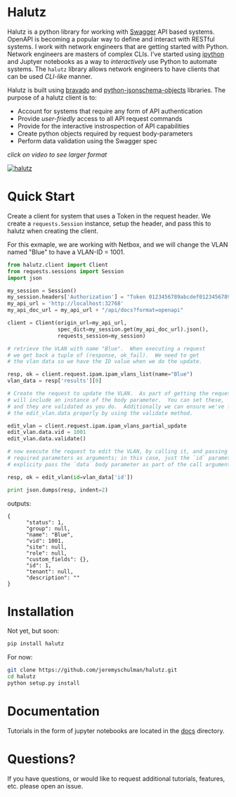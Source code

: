 # Halutz

Halutz is a python library for working with [Swagger](https://swagger.io/) API based systems.
OpenAPI is becoming a popular way to define and interact with RESTful systems. I work with
network engineers that are getting started with Python.  Network engineers are masters of
complex CLIs.  I've started using [ipython](https://ipython.org/) and Juptyer notebooks
as a way to *interactively* use Python to automate systems.  The `halutz` library allows
network engineers to have clients that can be used  *CLI-like* manner. 

Halutz is built using [bravado](https://github.com/Yelp/bravado) and 
[python-jsonschema-objects](https://github.com/cwacek/python-jsonschema-objects) libraries.
The purpose of a halutz client is to:

   * Account for systems that require any form of API authentication
   * Provide *user-friedly* access to all API request commands
   * Provide for the interactive instrospection of API capabilities
   * Create python objects required by request body-parameters
   * Perform data validation using the Swagger spec

*click on video to see larger format*

<a href="https://vimeo.com/251980848"><img src="https://media.giphy.com/media/l0HUc4HVq9K8XVGqA/giphy.gif" title="halutz"/></a>
     
# Quick Start

Create a client for system that uses a Token in the request header.
We create a `requests.Session` instance, setup the header, and pass this to halutz 
when creating the client.

For this exmaple, we are working with Netbox, and we will change the VLAN
named "Blue" to have a VLAN-ID = 1001.

```python
from halutz.client import Client
from requests.sessions import Session
import json

my_session = Session()
my_session.headers['Authorization'] = "Token 0123456789abcdef0123456789abcdef01234567"
my_api_url = 'http://localhost:32768'
my_api_doc_url = my_api_url + "/api/docs?format=openapi"

client = Client(origin_url=my_api_url, 
                spec_dict=my_session.get(my_api_doc_url).json(),
                requests_session=my_session)

# retrieve the VLAN with name "Blue".  When executing a request
# we get back a tuple of (response, ok_fail).  We need to get
# the vlan data so we have the ID value when we do the update.

resp, ok = client.request.ipam.ipam_vlans_list(name="Blue")
vlan_data = resp['results'][0]

# Create the request to update the VLAN.  As part of getting the request, the request 
# will include an instance of the body parameter.  You can set these, 
# and they are validated as you do.  Additionally we can ensure we've filled out 
# the edit_vlan.data properly by using the validate method.

edit_vlan = client.request.ipam.ipam_vlans_partial_update
edit_vlan.data.vid = 1001
edit_vlan.data.validate()

# now execute the request to edit the VLAN, by calling it, and passing in the 
# required parameters as arguments; in this case, just the `id` parameter.  You do not need to
# explicity pass the `data` body parameter as part of the call arguments.

resp, ok = edit_vlan(id=vlan_data['id'])

print json.dumps(resp, indent=2)
```

outputs:
```text
{
      "status": 1, 
      "group": null, 
      "name": "Blue", 
      "vid": 1001, 
      "site": null, 
      "role": null, 
      "custom_fields": {}, 
      "id": 1, 
      "tenant": null, 
      "description": ""
}
```

# Installation

Not yet, but soon:
````bash
pip install halutz
````

For now:
```bash
git clone https://github.com/jeremyschulman/halutz.git
cd halutz
python setup.py install
```

# Documentation

Tutorials in the form of jupyter notebooks are located in the [docs](docs/main.md) directory.

# Questions?

If you have questions, or would like to request additional tutorials, features, etc.
please open an issue.
